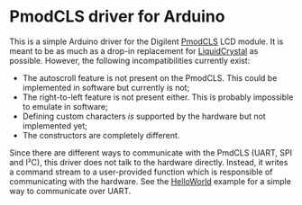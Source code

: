 # PmodCLS driver for Arduino

This is a simple Arduino driver for the Digilent [PmodCLS](http://store.digilentinc.com/pmodcls-character-lcd-with-serial-interface/) LCD module.
It is meant to be as much as a drop-in replacement for [LiquidCrystal](https://www.arduino.cc/en/Reference/LiquidCrystal) as possible.
However, the following incompatibilities currently exist:
 - The autoscroll feature is not present on the PmodCLS.
   This could be implemented in software but currently is not;
 - The right-to-left feature is not present either.
   This is probably impossible to emulate in software;
 - Defining custom characters *is* supported by the hardware but not implemented yet;
 - The constructors are completely different.

Since there are different ways to communicate with the PmdCLS (UART, SPI and I²C), this driver does not talk to the hardware directly.
Instead, it writes a command stream to a user-provided function which is responsible of communicating with the hardware.
See the [HelloWorld](examples/HelloWorld/HelloWorld.ino) example for a simple way to communicate over UART.
